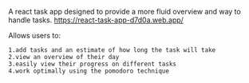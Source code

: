 A react task app designed to provide a more fluid overview and way to handle tasks.
https://react-task-app-d7d0a.web.app/

Allows users to:

    1.add tasks and an estimate of how long the task will take
    2.view an overview of their day
    3.easily view their progress on different tasks
    4.work optimally using the pomodoro technique
